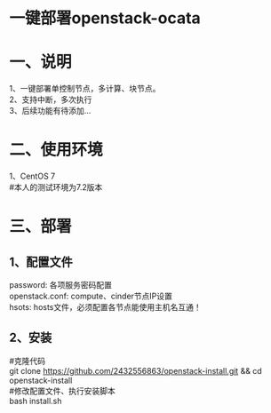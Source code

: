 一键部署openstack-ocata
=======================
# 一、说明  
1、一键部署单控制节点，多计算、块节点。  
2、支持中断，多次执行  
3、后续功能有待添加...  

# 二、使用环境  
1、CentOS 7  
#本人的测试环境为7.2版本  

# 三、部署  
## 1、配置文件  
password:               各项服务密码配置  
openstack.conf:         compute、cinder节点IP设置  
hsots:                  hosts文件，必须配置各节点能使用主机名互通！  
## 2、安装  
#克隆代码  
git clone https://github.com/2432556863/openstack-install.git && cd openstack-install  
#修改配置文件、执行安装脚本    
bash install.sh  
